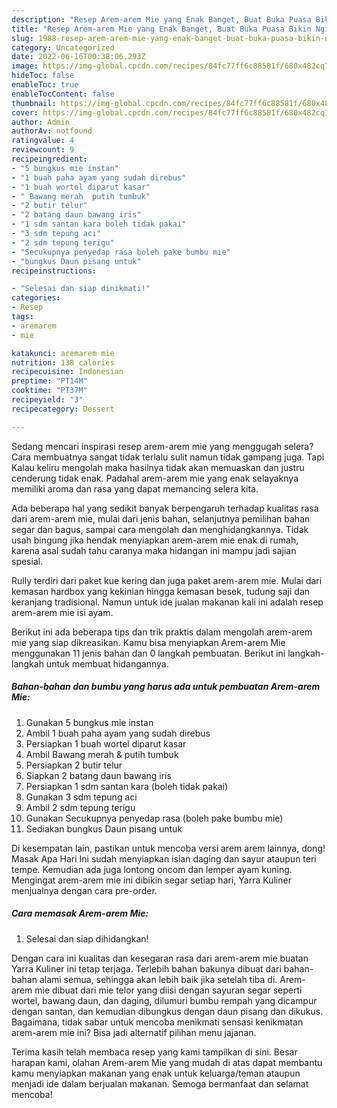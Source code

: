```yaml
---
description: "Resep Arem-arem Mie yang Enak Banget, Buat Buka Puasa Bikin Ngiler"
title: "Resep Arem-arem Mie yang Enak Banget, Buat Buka Puasa Bikin Ngiler"
slug: 1988-resep-arem-arem-mie-yang-enak-banget-buat-buka-puasa-bikin-ngiler
category: Uncategorized
date: 2022-06-16T00:38:06.293Z
image: https://img-global.cpcdn.com/recipes/84fc77ff6c88581f/680x482cq70/arem-arem-mie-foto-resep-utama.jpg
hideToc: false
enableToc: true
enableTocContent: false
thumbnail: https://img-global.cpcdn.com/recipes/84fc77ff6c88581f/680x482cq70/arem-arem-mie-foto-resep-utama.jpg
cover: https://img-global.cpcdn.com/recipes/84fc77ff6c88581f/680x482cq70/arem-arem-mie-foto-resep-utama.jpg
author: Admin
authorAv: notfound
ratingvalue: 4
reviewcount: 9
recipeingredient:
- "5 bungkus mie instan"
- "1 buah paha ayam yang sudah direbus"
- "1 buah wortel diparut kasar"
- " Bawang merah  putih tumbuk"
- "2 butir telur"
- "2 batang daun bawang iris"
- "1 sdm santan kara boleh tidak pakai"
- "3 sdm tepung aci"
- "2 sdm tepung terigu"
- "Secukupnya penyedap rasa boleh pake bumbu mie"
- "bungkus Daun pisang untuk"
recipeinstructions:

- "Selesai dan siap dinikmati!"
categories:
- Resep
tags:
- aremarem
- mie

katakunci: aremarem mie 
nutrition: 138 calories
recipecuisine: Indonesian
preptime: "PT14M"
cooktime: "PT37M"
recipeyield: "3"
recipecategory: Dessert

---
```



Sedang mencari inspirasi resep arem-arem mie yang menggugah selera? Cara membuatnya sangat tidak terlalu sulit namun tidak gampang juga. Tapi Kalau keliru mengolah maka hasilnya tidak akan memuaskan dan justru cenderung tidak enak. Padahal arem-arem mie yang enak selayaknya memiliki aroma dan rasa yang dapat memancing selera kita.


Ada beberapa hal yang sedikit banyak berpengaruh terhadap kualitas rasa dari arem-arem mie, mulai dari jenis bahan, selanjutnya pemilihan bahan segar dan bagus, sampai cara mengolah dan menghidangkannya. Tidak usah bingung jika hendak menyiapkan arem-arem mie enak di rumah, karena asal sudah tahu caranya maka hidangan ini mampu jadi sajian spesial.

Rully terdiri dari paket kue kering dan juga paket arem-arem mie. Mulai dari kemasan hardbox yang kekinian hingga kemasan besek, tudung saji dan keranjang tradisional. Namun untuk ide jualan makanan kali ini adalah resep arem-arem mie isi ayam.


Berikut ini ada beberapa tips dan trik praktis dalam mengolah arem-arem mie yang siap dikreasikan. Kamu bisa menyiapkan Arem-arem Mie menggunakan 11 jenis bahan dan 0 langkah pembuatan. Berikut ini langkah-langkah untuk membuat hidangannya.

<!--inarticleads1-->

##### Bahan-bahan dan bumbu yang harus ada untuk pembuatan Arem-arem Mie:

1. Gunakan 5 bungkus mie instan
1. Ambil 1 buah paha ayam yang sudah direbus
1. Persiapkan 1 buah wortel diparut kasar
1. Ambil  Bawang merah &amp; putih tumbuk
1. Persiapkan 2 butir telur
1. Siapkan 2 batang daun bawang iris
1. Persiapkan 1 sdm santan kara (boleh tidak pakai)
1. Gunakan 3 sdm tepung aci
1. Ambil 2 sdm tepung terigu
1. Gunakan Secukupnya penyedap rasa (boleh pake bumbu mie)
1. Sediakan bungkus Daun pisang untuk


Di kesempatan lain, pastikan untuk mencoba versi arem arem lainnya, dong! Masak Apa Hari Ini sudah menyiapkan isian daging dan sayur ataupun teri tempe. Kemudian ada juga lontong oncom dan lemper ayam kuning. Mengingat arem-arem mie ini dibikin segar setiap hari, Yarra Kuliner menjualnya dengan cara pre-order. 

<!--inarticleads2-->

##### Cara memasak Arem-arem Mie:


1. Selesai dan siap dihidangkan!

Dengan cara ini kualitas dan kesegaran rasa dari arem-arem mie buatan Yarra Kuliner ini tetap terjaga. Terlebih bahan bakunya dibuat dari bahan-bahan alami semua, sehingga akan lebih baik jika setelah tiba di. Arem-arem mie dibuat dari mie telor yang diisi dengan sayuran segar seperti wortel, bawang daun, dan daging, dilumuri bumbu rempah yang dicampur dengan santan, dan kemudian dibungkus dengan daun pisang dan dikukus. Bagaimana, tidak sabar untuk mencoba menikmati sensasi kenikmatan arem-arem mie ini? Bisa jadi alternatif pilihan menu jajanan. 

Terima kasih telah membaca resep yang kami tampilkan di sini. Besar harapan kami, olahan Arem-arem Mie yang mudah di atas dapat membantu kamu menyiapkan makanan yang enak untuk keluarga/teman ataupun menjadi ide dalam berjualan makanan. Semoga bermanfaat dan selamat mencoba!
